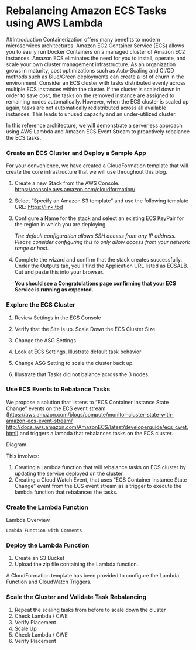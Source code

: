 # Rebalancing Amazon ECS Tasks using AWS Lambda##Introduction Containerization offers many benefits to modern microservices architectures. Amazon EC2 Container Service (ECS) allows you to easily run Docker Containers on a managed cluster of Amazon EC2 instances. Amazon ECS eliminates the need for you to install, operate, and scale your own cluster management infrastructure. As an organization grows in maturity, cost optimizations such as Auto-Scaling and CI/CD methods such as Blue/Green deployments can create a lot of churn in the environment. Consider an ECS cluster with tasks distributed evenly across multiple ECS instances within the cluster.  If the cluster is scaled down in order to save cost, the tasks on the removed instance are assigned to remaining nodes automatically. However, when the ECS cluster is scaled up again, tasks are not automatically redistributed across all available instances.  This leads to unused capacity and an under-utilized cluster.  In this reference architecture, we will demonstrate a serverless approach using AWS Lambda and Amazon ECS Event Stream to proactively rebalance the ECS tasks.### Create an ECS Cluster and Deploy a Sample App For your convenience, we have created a CloudFormation template that will create the core infrastructure that we will use throughout this blog. 1.	Create a new Stack from the AWS Console. <https://console.aws.amazon.com/cloudformation/>2.	Select “Specify an Amazon S3 template” and use the following template URL: <https://link.tbd>3.	Configure a Name for the stack and select an existing ECS KeyPair for the region in which you are deploying. 

	*The default configuration allows SSH access from any IP address. Please consider configuring this to only allow access from your network range or host.*4.	Complete the wizard and confirm that the stack creates successfully. Under the Outputs tab, you’ll find the Application URL listed as ECSALB. Cut and paste this into your browser. 	**You should see a Congratulations page confirming that your ECS Service is running as expected.**### Explore the ECS Cluster1.	Review Settings in the ECS Console2.	Verify that the Site is up.Scale Down the ECS Cluster Size1.	Change the ASG Settings2.	Look at ECS Settings. Illustrate default task behavior3.	Change ASG Setting to scale the cluster back up.4.	Illustrate that Tasks did not balance across the 3 nodes.### Use ECS Events to Rebalance TasksWe propose a solution that listens to “ECS Container Instance State Change” events on the ECS event stream (https://aws.amazon.com/blogs/compute/monitor-cluster-state-with-amazon-ecs-event-stream/ http://docs.aws.amazon.com/AmazonECS/latest/developerguide/ecs_cwet.html) and triggers a lambda that rebalances tasks on the ECS cluster. DiagramThis involves:1.	Creating a Lambda function that will rebalance tasks on ECS cluster by updating the service deployed on the cluster.  2.	Creating a Cloud Watch Event, that uses “ECS Container Instance State Change” event from the ECS event stream as a trigger to execute the lambda function that rebalances the tasks.### Create the Lambda FunctionLambda Overview```Lambda Function with Comments```### Deploy the Lambda Function
1. Create an S3 Bucket
2. Upload the zip file containing the Lambda function.

A CloudFormation template has been provided to configure the Lambda Function and CloudWatch Triggers.
### Scale the Cluster and Validate Task Rebalancing1.	Repeat the scaling tasks from before to scale down the cluster2.	Check Lambda / CWE3.	Verify Placement4.	Scale Up5.	Check Lambda / CWE6.	Verify Placement